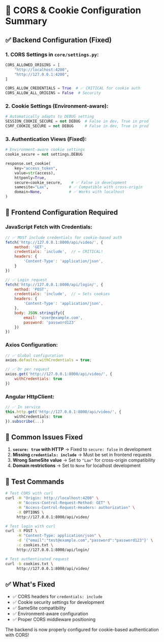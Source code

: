 # 🔧 CORS & Cookie Configuration Summary

## ✅ Backend Configuration (Fixed)

### 1. CORS Settings in `core/settings.py`:
```python
CORS_ALLOWED_ORIGINS = [
    "http://localhost:4200",
    "http://127.0.0.1:4200",
]

CORS_ALLOW_CREDENTIALS = True  # ✅ CRITICAL for cookie auth
CORS_ALLOW_ALL_ORIGINS = False  # Security
```

### 2. Cookie Settings (Environment-aware):
```python
# Automatically adapts to DEBUG setting
SESSION_COOKIE_SECURE = not DEBUG  # False in dev, True in prod
CSRF_COOKIE_SECURE = not DEBUG     # False in dev, True in prod
```

### 3. Authentication Views (Fixed):
```python
# Environment-aware cookie settings
cookie_secure = not settings.DEBUG

response.set_cookie(
    key="access_token",
    value=str(access),
    httponly=True,
    secure=cookie_secure,    # ✅ False in development
    samesite="Lax",         # ✅ Compatible with cross-origin
    domain=None,            # ✅ Works with localhost
)
```

## 🎯 Frontend Configuration Required

### JavaScript Fetch with Credentials:
```javascript
// ✅ MUST include credentials for cookie-based auth
fetch('http://127.0.0.1:8000/api/video/', {
    method: 'GET',
    credentials: 'include',  // ← CRITICAL!
    headers: {
        'Content-Type': 'application/json',
    }
})

// ✅ Login request
fetch('http://127.0.0.1:8000/api/login/', {
    method: 'POST',
    credentials: 'include',  // ← Sets cookies
    headers: {
        'Content-Type': 'application/json',
    },
    body: JSON.stringify({
        email: 'user@example.com',
        password: 'password123'
    })
})
```

### Axios Configuration:
```javascript
// ✅ Global configuration
axios.defaults.withCredentials = true;

// ✅ Or per request
axios.get('http://127.0.0.1:8000/api/video/', {
    withCredentials: true
})
```

### Angular HttpClient:
```typescript
// ✅ In service
this.http.get('http://127.0.0.1:8000/api/video/', {
    withCredentials: true
}).subscribe(...)
```

## 🚨 Common Issues Fixed

1. **`secure: true` with HTTP** → Fixed to `secure: false` in development
2. **Missing `credentials: include`** → Must be set in frontend requests
3. **Wrong SameSite value** → Set to `"Lax"` for cross-origin compatibility
4. **Domain restrictions** → Set to `None` for localhost development

## 🧪 Test Commands

```bash
# Test CORS with curl
curl -H "Origin: http://localhost:4200" \
     -H "Access-Control-Request-Method: GET" \
     -H "Access-Control-Request-Headers: authorization" \
     -X OPTIONS \
     http://127.0.0.1:8000/api/video/

# Test login with curl
curl -X POST \
     -H "Content-Type: application/json" \
     -d '{"email":"test@example.com","password":"password123"}' \
     -c cookies.txt \
     http://127.0.0.1:8000/api/login/

# Test authenticated request
curl -b cookies.txt \
     http://127.0.0.1:8000/api/video/
```

## ✅ What's Fixed

- ✅ CORS headers for `credentials: include`
- ✅ Cookie security settings for development
- ✅ SameSite compatibility
- ✅ Environment-aware configuration
- ✅ Proper CORS middleware positioning

The backend is now properly configured for cookie-based authentication with CORS!
